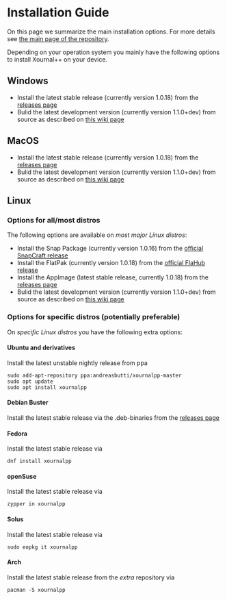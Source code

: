 # Installation Guide

On this page we summarize the main installation options. For more details see [the main page of the repository](https://github.com/xournalpp/xournalpp#Installing). 

Depending on your operation system you mainly have the following options to install Xournal++ on your device.

## Windows
* Install the latest stable release (currently version 1.0.18) from the [releases page](https://github.com/xournalpp/xournalpp/releases)
* Bulid the latest development version (currently version 1.1.0+dev) from source as described on [this wiki page](https://github.com/xournalpp/xournalpp/blob/master/readme/WindowsBuild.md)

## MacOS
* Install the latest stable release (currently version 1.0.18) from the [releases page](https://github.com/xournalpp/xournalpp/releases)
* Bulid the latest development version (currently version 1.1.0+dev) from source as described on [this wiki page](https://github.com/xournalpp/xournalpp/blob/master/readme/MacBuild.md)

## Linux 
### Options for all/most distros
The following options are available on _most major Linux distros_:  
* Install the Snap Package (currently version 1.0.16) from the [official SnapCraft release](https://snapcraft.io/xournalpp)
* Install the FlatPak (currently version 1.0.18) from the [official FlaHub release](https://flathub.org/apps/details/com.github.xournalpp.xournalpp) 
* Install the AppImage (latest stable release, currently 1.0.18) from the [releases page](https://github.com/xournalpp/xournalpp/releases)
* Bulid the latest development version (currently version 1.1.0+dev) from source as described on [this wiki page](https://github.com/xournalpp/xournalpp/blob/master/readme/LinuxBuild.md)

### Options for specific distros (potentially preferable)
On _specific Linux distros_ you have the following extra options: 

#### Ubuntu and derivatives
Install the latest unstable nightly release from ppa
  
    sudo add-apt-repository ppa:andreasbutti/xournalpp-master
    sudo apt update
    sudo apt install xournalpp
        
#### Debian Buster
Install the latest stable release via the .deb-binaries from the [releases page](https://github.com/xournalpp/xournalpp/releases)

#### Fedora
Install the latest stable release via

    dnf install xournalpp

#### openSuse
Install the latest stable release via

    zypper in xournalpp

#### Solus
Install the latest stable release via
          
    sudo eopkg it xournalpp

#### Arch
Install the latest stable release from the _extra_ repository via
  
    pacman -S xournalpp 
  


